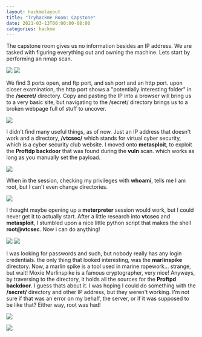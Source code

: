 ```yaml
---
layout: hackmelayout
title: "Tryhackme Room: Capstone"
date: 2021-03-13T00:00:00-08:00
categories: hackme
---
```


The capstone room gives us no information besides an IP address. We are tasked with figuring everything out and owning the machine. Lets start by performing an nmap scan.

![](https://clamshatter.github.io/assets/capstone1.png)
![](https://clamshatter.github.io/assets/capstone2.png)

We find 3 ports open, and ftp port, and ssh port and an http port. upon closer examination, the http port shows a "potentially interesting folder" in the __/secret/__ directory. Copy and pasting the IP into a browser will bring us to a very basic site, but navigating to the /secret/ directory brings us to a broken webpage full of stuff to uncover. 

![](https://clamshatter.github.io/assets/capstone3.png)

I didn't find many useful things, as of now. Just an IP address that doesn't work and a directory, __/vtcsec/__ which stands for virtual cyber security, which is a cyber security club website. I moved onto __metasploit__, to exploit the __Proftdp backdoor__ that was found during the __vuln__ scan. which works as long as you manually set the payload. 

![](https://clamshatter.github.io/assets/capstone4.png)

When in the session, checking my privileges with __whoami__, tells me I am root, but I can't even change directories.

![](https://clamshatter.github.io/assets/capstone6.png)

I thought maybe opening up a __meterpreter__ session would work, but I could never get it to actually start. After a little research into __vtcsec__ and __metasploit__, I stumbled upon a nice little python script that makes the shell __root@vtcsec__. Now i can do anything!

![](https://clamshatter.github.io/assets/capstone9.png)
![](https://clamshatter.github.io/assets/capstone8.png)

I was looking for passwords and such, but nobody really has any login credentials. the only thing that looked interesting, was the __marlinspike__ directory. Now, a marlin spike is a tool used in marine ropework... strange, but wait! Moxie Marlinspike is a famous cryptographer, very nice! Anyways, by traversing to the directory, it holds all the sources for the __Proftpd backdoor__. I guess thats about it. I was hoping I could do something with the __/secret/__ directory and other IP address, but they weren't working. I'm not sure if that was an error on my behalf, the server, or if it was supposed to be like that? Either way, root was had!

![](https://clamshatter.github.io/assets/capstone13.png)

![](https://clamshatter.github.io/assets/capstone10.png)

